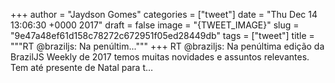 
+++
author = "Jaydson Gomes"
categories = ["tweet"]
date = "Thu Dec 14 13:06:30 +0000 2017"
draft = false
image = "{TWEET_IMAGE}"
slug = "9e47a48ef61d158c78272c672951f05ed28449db"
tags = ["tweet"]
title = """RT @braziljs: Na penúltim..."""
+++
RT @braziljs: Na penúltima edição da BrazilJS Weekly de 2017 temos muitas novidades e assuntos relevantes.
Tem até presente de Natal para t…

